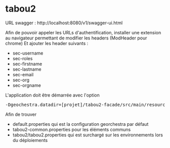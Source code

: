 # tabou2

URL swagger : http://localhost:8080/v1/swagger-ui.html

Afin de pouvoir appeler les URLs d'authentification, installer une extension au navigateur permettant de modifier les headers (ModHeader pour chrome)
Et ajouter les header suivants :  

* sec-username 
* sec-roles
* sec-firstname
* sec-lastname
* sec-email
* sec-org
* sec-orgname

L'application doit être démarrée avec l'option 
<pre>-Dgeochestra.datadir=[projet]/tabou2-facade/src/main/resources</pre>

Afin de trouver 

* default.properties qui est la configuration georchestra par défaut
* tabou2-common.properties pour les éléments communs
* tabou2/tabou2.properties qui est surchargé sur les environnements lors du déploiements 

